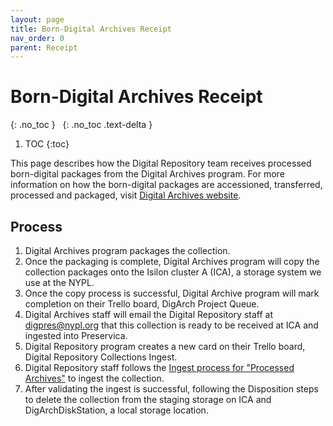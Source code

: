 ```yaml
---
layout: page
title: Born-Digital Archives Receipt
nav_order: 0
parent: Receipt
---
```


# Born-Digital Archives Receipt

{: .no_toc }
&nbsp;
{: .no_toc .text-delta }

1. TOC
{:toc}

This page describes how the Digital Repository team receives processed
born-digital packages from the Digital Archives program. For more information on
how the born-digital packages are accessioned, transferred, processed and packaged,
visit [Digital Archives website](https://nypl.github.io/digarch/).

## Process

1. Digital Archives program packages the collection.
2. Once the packaging is complete, Digital Archives program will copy the
   collection packages onto the Isilon cluster A (ICA), a storage system we use
   at the NYPL.
3. Once the copy process is successful, Digital Archive program will mark
   completion on their Trello board, DigArch Project Queue.
4. Digital Archives staff will email the Digital Repository staff at
   digpres@nypl.org that this collection is ready to be received at ICA and
   ingested into Preservica.
5. Digital Repository program creates a new card on their Trello board,
   Digital Repository Collections Ingest.
6. Digital Repository staff follows the [Ingest process for "Processed Archives"](https://nypl.github.io/digpres/docs/ingest/processed_archives)
   to ingest the collection.
7. After validating the ingest is successful, following the Disposition steps to
   delete the collection from the staging storage on ICA and DigArchDiskStation,
   a local storage location.
